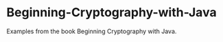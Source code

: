 Beginning-Cryptography-with-Java
================================

Examples from the book Beginning Cryptography with Java.